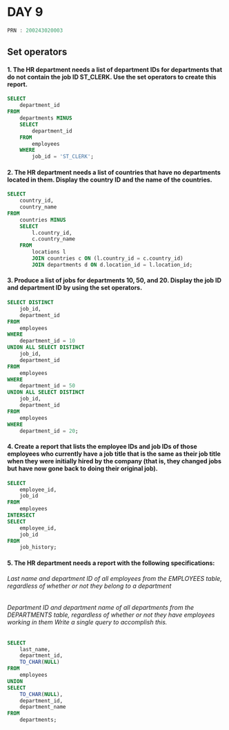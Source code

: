 # DAY 9

```C
PRN : 200243020003
```
## Set operators
#### 1. The HR department needs a list of department IDs for departments that do not contain the job ID ST_CLERK. Use the set operators to create this report.
```sql
SELECT
	department_id
FROM
	departments MINUS
	SELECT
		department_id
	FROM
		employees
	WHERE
		job_id = 'ST_CLERK';
```

#### 2. The HR department needs a list of countries that have no departments located in them. Display the country ID and the name of the countries.
```sql
SELECT
	country_id,
	country_name
FROM
	countries MINUS
	SELECT
		l.country_id,
		c.country_name
	FROM
		locations l
		JOIN countries c ON (l.country_id = c.country_id)
		JOIN departments d ON d.location_id = l.location_id;
```

#### 3. Produce a list of jobs for departments 10, 50, and 20. Display the job ID and department ID by using the set operators.
```sql
SELECT DISTINCT
	job_id,
	department_id
FROM
	employees
WHERE
	department_id = 10
UNION ALL SELECT DISTINCT
	job_id,
	department_id
FROM
	employees
WHERE
	department_id = 50
UNION ALL SELECT DISTINCT
	job_id,
	department_id
FROM
	employees
WHERE
	department_id = 20;
```

#### 4. Create a report that lists the employee IDs and job IDs of those employees who currently have a job title that is the same as their job title when they were initially hired by the company (that is, they changed jobs but have now gone back to doing their original job).
```sql
SELECT
	employee_id,
	job_id
FROM
	employees
INTERSECT
SELECT
	employee_id,
	job_id
FROM
	job_history;
```

#### 5. The HR department needs a report with the following specifications:
###### Last name and department ID of all employees from the EMPLOYEES table, regardless of whether or not they belong to a department 
###### Department ID and department name of all departments from the DEPARTMENTS table, regardless of whether or not they have employees working in them Write a single query to accomplish this.
```sql
SELECT
	last_name,
	department_id,
	TO_CHAR(NULL)
FROM
	employees
UNION
SELECT
	TO_CHAR(NULL),
	department_id,
	department_name
FROM
	departments;
```    